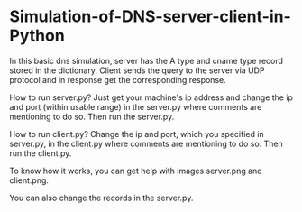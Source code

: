 # Simulation-of-DNS-server-client-in-Python
In this basic dns simulation, server has the A type and cname type record stored in the dictionary. Client sends the query to the server via UDP protocol and in response get the corresponding response.

How to run server.py? Just get your machine's ip address and change the ip and port (within usable range) in the server.py where comments are mentioning to do so. Then run the server.py.

How to run client.py? Change the ip and port, which you specified in server.py, in the client.py where comments are mentioning to do so. Then run the client.py.

To know how it works, you can get help with images server.png and client.png. 

You can also change the records in the server.py.
